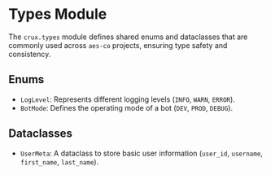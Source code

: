 # Types Module

The `crux.types` module defines shared enums and dataclasses that are commonly used across `aes-co` projects, ensuring type safety and consistency.

## Enums

- `LogLevel`: Represents different logging levels (`INFO`, `WARN`, `ERROR`).
- `BotMode`: Defines the operating mode of a bot (`DEV`, `PROD`, `DEBUG`).

## Dataclasses

- `UserMeta`: A dataclass to store basic user information (`user_id`, `username`, `first_name`, `last_name`).